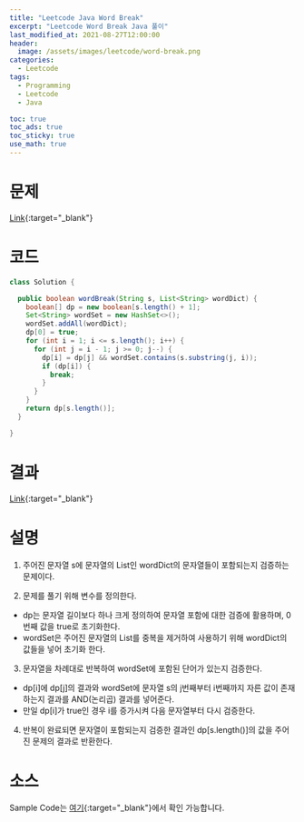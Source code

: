 ```yaml
---
title: "Leetcode Java Word Break"
excerpt: "Leetcode Word Break Java 풀이"
last_modified_at: 2021-08-27T12:00:00
header:
  image: /assets/images/leetcode/word-break.png
categories:
  - Leetcode
tags:
  - Programming
  - Leetcode
  - Java

toc: true
toc_ads: true
toc_sticky: true
use_math: true
---
```

# 문제
[Link](https://leetcode.com/problems/word-break/){:target="_blank"}

# 코드
```java
class Solution {

  public boolean wordBreak(String s, List<String> wordDict) {
    boolean[] dp = new boolean[s.length() + 1];
    Set<String> wordSet = new HashSet<>();
    wordSet.addAll(wordDict);
    dp[0] = true;
    for (int i = 1; i <= s.length(); i++) {
      for (int j = i - 1; j >= 0; j--) {
        dp[i] = dp[j] && wordSet.contains(s.substring(j, i));
        if (dp[i]) {
          break;
        }
      }
    }
    return dp[s.length()];
  }

}
```

# 결과
[Link](https://leetcode.com/submissions/detail/545383870/){:target="_blank"}

# 설명
1. 주어진 문자열 s에 문자열의 List인 wordDict의 문자열들이 포함되는지 검증하는 문제이다.

2. 문제를 풀기 위해 변수를 정의한다.
- dp는 문자열 길이보다 하나 크게 정의하여 문자열 포함에 대한 검증에 활용하며, 0번째 값을 true로 초기화한다.
- wordSet은 주어진 문자열의 List를 중복을 제거하여 사용하기 위해 wordDict의 값들을 넣어 초기화 한다.

3. 문자열을 차례대로 반복하여 wordSet에 포함된 단어가 있는지 검증한다.
- dp[i]에 dp[j]의 결과와 wordSet에 문자열 s의 j번째부터 i번째까지 자른 값이 존재하는지 결과를 AND(논리곱) 결과를 넣어준다.
- 만일 dp[i]가 true인 경우 i를 증가시켜 다음 문자열부터 다시 검증한다.

4. 반복이 완료되면 문자열이 포함되는지 검증한 결과인 dp[s.length()]의 값을 주어진 문제의 결과로 반환한다.

# 소스
Sample Code는 [여기](https://github.com/GracefulSoul/leetcode/blob/master/src/main/java/gracefulsoul/problems/WordBreak.java){:target="_blank"}에서 확인 가능합니다.